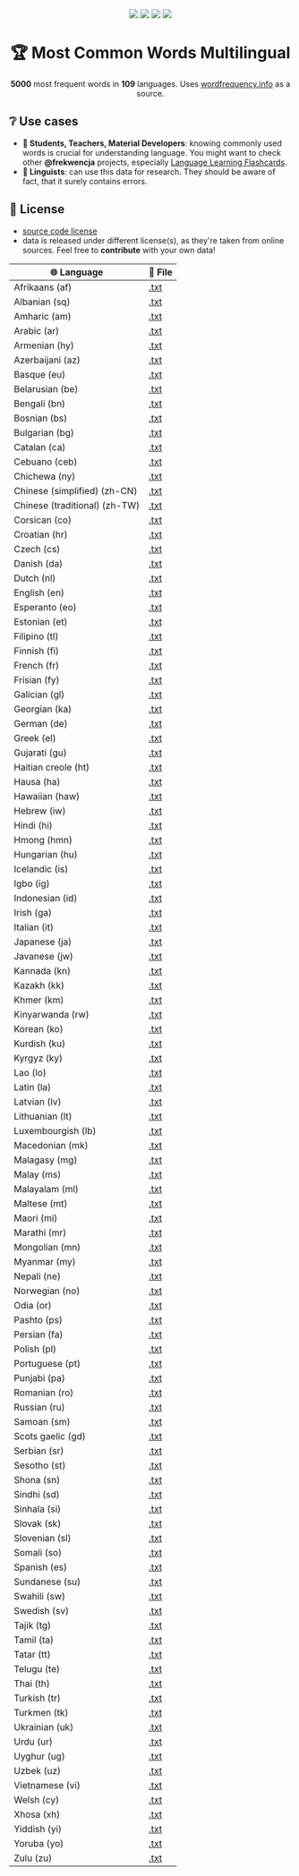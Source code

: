 <div align='center'>
  <img src="https://img.shields.io/badge/words-5050-brightgreen">
  <img src="https://img.shields.io/badge/languages-109-blue">
  <img src="https://img.shields.io/badge/latest%20release-v0.1.0-blueviolet">
  <img src="https://img.shields.io/badge/datasets-1-orange">
  <h1>🏆 Most Common Words Multilingual</h1>
  <p><b>5000</b> most frequent words in <b>109</b> languages. Uses <a href="https://wordfrequency.info">wordfrequency.info</a> as a source.</p>
</div>

## ❔ Use cases
- **📖 Students, Teachers, Material Developers**: knowing commonly used words is crucial for understanding language. You might want to check other **@frekwencja** projects, especially [Language Learning Flashcards](https://github.com/frekwencja/language-learning-flashcards).
- **🔎 Linguists**: can use this data for research. They should be aware of fact, that it surely contains errors.

## 🔗 License
- [source code license](https://github.com/frekwencja/most-common-words-multilingual/blob/main/LICENSE)
- data is released under different license(s), as they're taken from online sources. Feel free to **contribute** with your own data!

|🌐 Language | 📁 File |
|-----------------|----------------------------------|
| Afrikaans (af) | [.txt](https://github.com/frekwencja/most-common-words-multilingual/blob/main/data/wordfrequency.info/af.txt) |
| Albanian (sq) | [.txt](https://github.com/frekwencja/most-common-words-multilingual/blob/main/data/wordfrequency.info/sq.txt) |
| Amharic (am) | [.txt](https://github.com/frekwencja/most-common-words-multilingual/blob/main/data/wordfrequency.info/am.txt) |
| Arabic (ar) | [.txt](https://github.com/frekwencja/most-common-words-multilingual/blob/main/data/wordfrequency.info/ar.txt) |
| Armenian (hy) | [.txt](https://github.com/frekwencja/most-common-words-multilingual/blob/main/data/wordfrequency.info/hy.txt) |
| Azerbaijani (az) | [.txt](https://github.com/frekwencja/most-common-words-multilingual/blob/main/data/wordfrequency.info/az.txt) |
| Basque (eu) | [.txt](https://github.com/frekwencja/most-common-words-multilingual/blob/main/data/wordfrequency.info/eu.txt) |
| Belarusian (be) | [.txt](https://github.com/frekwencja/most-common-words-multilingual/blob/main/data/wordfrequency.info/be.txt) |
| Bengali (bn) | [.txt](https://github.com/frekwencja/most-common-words-multilingual/blob/main/data/wordfrequency.info/bn.txt) |
| Bosnian (bs) | [.txt](https://github.com/frekwencja/most-common-words-multilingual/blob/main/data/wordfrequency.info/bs.txt) |
| Bulgarian (bg) | [.txt](https://github.com/frekwencja/most-common-words-multilingual/blob/main/data/wordfrequency.info/bg.txt) |
| Catalan (ca) | [.txt](https://github.com/frekwencja/most-common-words-multilingual/blob/main/data/wordfrequency.info/ca.txt) |
| Cebuano (ceb) | [.txt](https://github.com/frekwencja/most-common-words-multilingual/blob/main/data/wordfrequency.info/ceb.txt) |
| Chichewa (ny) | [.txt](https://github.com/frekwencja/most-common-words-multilingual/blob/main/data/wordfrequency.info/ny.txt) |
| Chinese (simplified) (zh-CN) | [.txt](https://github.com/frekwencja/most-common-words-multilingual/blob/main/data/wordfrequency.info/zh-CN.txt) |
| Chinese (traditional) (zh-TW) | [.txt](https://github.com/frekwencja/most-common-words-multilingual/blob/main/data/wordfrequency.info/zh-TW.txt) |
| Corsican (co) | [.txt](https://github.com/frekwencja/most-common-words-multilingual/blob/main/data/wordfrequency.info/co.txt) |
| Croatian (hr) | [.txt](https://github.com/frekwencja/most-common-words-multilingual/blob/main/data/wordfrequency.info/hr.txt) |
| Czech (cs) | [.txt](https://github.com/frekwencja/most-common-words-multilingual/blob/main/data/wordfrequency.info/cs.txt) |
| Danish (da) | [.txt](https://github.com/frekwencja/most-common-words-multilingual/blob/main/data/wordfrequency.info/da.txt) |
| Dutch (nl) | [.txt](https://github.com/frekwencja/most-common-words-multilingual/blob/main/data/wordfrequency.info/nl.txt) |
| English (en) | [.txt](https://github.com/frekwencja/most-common-words-multilingual/blob/main/data/wordfrequency.info/en.txt) |
| Esperanto (eo) | [.txt](https://github.com/frekwencja/most-common-words-multilingual/blob/main/data/wordfrequency.info/eo.txt) |
| Estonian (et) | [.txt](https://github.com/frekwencja/most-common-words-multilingual/blob/main/data/wordfrequency.info/et.txt) |
| Filipino (tl) | [.txt](https://github.com/frekwencja/most-common-words-multilingual/blob/main/data/wordfrequency.info/tl.txt) |
| Finnish (fi) | [.txt](https://github.com/frekwencja/most-common-words-multilingual/blob/main/data/wordfrequency.info/fi.txt) |
| French (fr) | [.txt](https://github.com/frekwencja/most-common-words-multilingual/blob/main/data/wordfrequency.info/fr.txt) |
| Frisian (fy) | [.txt](https://github.com/frekwencja/most-common-words-multilingual/blob/main/data/wordfrequency.info/fy.txt) |
| Galician (gl) | [.txt](https://github.com/frekwencja/most-common-words-multilingual/blob/main/data/wordfrequency.info/gl.txt) |
| Georgian (ka) | [.txt](https://github.com/frekwencja/most-common-words-multilingual/blob/main/data/wordfrequency.info/ka.txt) |
| German (de) | [.txt](https://github.com/frekwencja/most-common-words-multilingual/blob/main/data/wordfrequency.info/de.txt) |
| Greek (el) | [.txt](https://github.com/frekwencja/most-common-words-multilingual/blob/main/data/wordfrequency.info/el.txt) |
| Gujarati (gu) | [.txt](https://github.com/frekwencja/most-common-words-multilingual/blob/main/data/wordfrequency.info/gu.txt) |
| Haitian creole (ht) | [.txt](https://github.com/frekwencja/most-common-words-multilingual/blob/main/data/wordfrequency.info/ht.txt) |
| Hausa (ha) | [.txt](https://github.com/frekwencja/most-common-words-multilingual/blob/main/data/wordfrequency.info/ha.txt) |
| Hawaiian (haw) | [.txt](https://github.com/frekwencja/most-common-words-multilingual/blob/main/data/wordfrequency.info/haw.txt) |
| Hebrew (iw) | [.txt](https://github.com/frekwencja/most-common-words-multilingual/blob/main/data/wordfrequency.info/iw.txt) |
| Hindi (hi) | [.txt](https://github.com/frekwencja/most-common-words-multilingual/blob/main/data/wordfrequency.info/hi.txt) |
| Hmong (hmn) | [.txt](https://github.com/frekwencja/most-common-words-multilingual/blob/main/data/wordfrequency.info/hmn.txt) |
| Hungarian (hu) | [.txt](https://github.com/frekwencja/most-common-words-multilingual/blob/main/data/wordfrequency.info/hu.txt) |
| Icelandic (is) | [.txt](https://github.com/frekwencja/most-common-words-multilingual/blob/main/data/wordfrequency.info/is.txt) |
| Igbo (ig) | [.txt](https://github.com/frekwencja/most-common-words-multilingual/blob/main/data/wordfrequency.info/ig.txt) |
| Indonesian (id) | [.txt](https://github.com/frekwencja/most-common-words-multilingual/blob/main/data/wordfrequency.info/id.txt) |
| Irish (ga) | [.txt](https://github.com/frekwencja/most-common-words-multilingual/blob/main/data/wordfrequency.info/ga.txt) |
| Italian (it) | [.txt](https://github.com/frekwencja/most-common-words-multilingual/blob/main/data/wordfrequency.info/it.txt) |
| Japanese (ja) | [.txt](https://github.com/frekwencja/most-common-words-multilingual/blob/main/data/wordfrequency.info/ja.txt) |
| Javanese (jw) | [.txt](https://github.com/frekwencja/most-common-words-multilingual/blob/main/data/wordfrequency.info/jw.txt) |
| Kannada (kn) | [.txt](https://github.com/frekwencja/most-common-words-multilingual/blob/main/data/wordfrequency.info/kn.txt) |
| Kazakh (kk) | [.txt](https://github.com/frekwencja/most-common-words-multilingual/blob/main/data/wordfrequency.info/kk.txt) |
| Khmer (km) | [.txt](https://github.com/frekwencja/most-common-words-multilingual/blob/main/data/wordfrequency.info/km.txt) |
| Kinyarwanda (rw) | [.txt](https://github.com/frekwencja/most-common-words-multilingual/blob/main/data/wordfrequency.info/rw.txt) |
| Korean (ko) | [.txt](https://github.com/frekwencja/most-common-words-multilingual/blob/main/data/wordfrequency.info/ko.txt) |
| Kurdish (ku) | [.txt](https://github.com/frekwencja/most-common-words-multilingual/blob/main/data/wordfrequency.info/ku.txt) |
| Kyrgyz (ky) | [.txt](https://github.com/frekwencja/most-common-words-multilingual/blob/main/data/wordfrequency.info/ky.txt) |
| Lao (lo) | [.txt](https://github.com/frekwencja/most-common-words-multilingual/blob/main/data/wordfrequency.info/lo.txt) |
| Latin (la) | [.txt](https://github.com/frekwencja/most-common-words-multilingual/blob/main/data/wordfrequency.info/la.txt) |
| Latvian (lv) | [.txt](https://github.com/frekwencja/most-common-words-multilingual/blob/main/data/wordfrequency.info/lv.txt) |
| Lithuanian (lt) | [.txt](https://github.com/frekwencja/most-common-words-multilingual/blob/main/data/wordfrequency.info/lt.txt) |
| Luxembourgish (lb) | [.txt](https://github.com/frekwencja/most-common-words-multilingual/blob/main/data/wordfrequency.info/lb.txt) |
| Macedonian (mk) | [.txt](https://github.com/frekwencja/most-common-words-multilingual/blob/main/data/wordfrequency.info/mk.txt) |
| Malagasy (mg) | [.txt](https://github.com/frekwencja/most-common-words-multilingual/blob/main/data/wordfrequency.info/mg.txt) |
| Malay (ms) | [.txt](https://github.com/frekwencja/most-common-words-multilingual/blob/main/data/wordfrequency.info/ms.txt) |
| Malayalam (ml) | [.txt](https://github.com/frekwencja/most-common-words-multilingual/blob/main/data/wordfrequency.info/ml.txt) |
| Maltese (mt) | [.txt](https://github.com/frekwencja/most-common-words-multilingual/blob/main/data/wordfrequency.info/mt.txt) |
| Maori (mi) | [.txt](https://github.com/frekwencja/most-common-words-multilingual/blob/main/data/wordfrequency.info/mi.txt) |
| Marathi (mr) | [.txt](https://github.com/frekwencja/most-common-words-multilingual/blob/main/data/wordfrequency.info/mr.txt) |
| Mongolian (mn) | [.txt](https://github.com/frekwencja/most-common-words-multilingual/blob/main/data/wordfrequency.info/mn.txt) |
| Myanmar (my) | [.txt](https://github.com/frekwencja/most-common-words-multilingual/blob/main/data/wordfrequency.info/my.txt) |
| Nepali (ne) | [.txt](https://github.com/frekwencja/most-common-words-multilingual/blob/main/data/wordfrequency.info/ne.txt) |
| Norwegian (no) | [.txt](https://github.com/frekwencja/most-common-words-multilingual/blob/main/data/wordfrequency.info/no.txt) |
| Odia (or) | [.txt](https://github.com/frekwencja/most-common-words-multilingual/blob/main/data/wordfrequency.info/or.txt) |
| Pashto (ps) | [.txt](https://github.com/frekwencja/most-common-words-multilingual/blob/main/data/wordfrequency.info/ps.txt) |
| Persian (fa) | [.txt](https://github.com/frekwencja/most-common-words-multilingual/blob/main/data/wordfrequency.info/fa.txt) |
| Polish (pl) | [.txt](https://github.com/frekwencja/most-common-words-multilingual/blob/main/data/wordfrequency.info/pl.txt) |
| Portuguese (pt) | [.txt](https://github.com/frekwencja/most-common-words-multilingual/blob/main/data/wordfrequency.info/pt.txt) |
| Punjabi (pa) | [.txt](https://github.com/frekwencja/most-common-words-multilingual/blob/main/data/wordfrequency.info/pa.txt) |
| Romanian (ro) | [.txt](https://github.com/frekwencja/most-common-words-multilingual/blob/main/data/wordfrequency.info/ro.txt) |
| Russian (ru) | [.txt](https://github.com/frekwencja/most-common-words-multilingual/blob/main/data/wordfrequency.info/ru.txt) |
| Samoan (sm) | [.txt](https://github.com/frekwencja/most-common-words-multilingual/blob/main/data/wordfrequency.info/sm.txt) |
| Scots gaelic (gd) | [.txt](https://github.com/frekwencja/most-common-words-multilingual/blob/main/data/wordfrequency.info/gd.txt) |
| Serbian (sr) | [.txt](https://github.com/frekwencja/most-common-words-multilingual/blob/main/data/wordfrequency.info/sr.txt) |
| Sesotho (st) | [.txt](https://github.com/frekwencja/most-common-words-multilingual/blob/main/data/wordfrequency.info/st.txt) |
| Shona (sn) | [.txt](https://github.com/frekwencja/most-common-words-multilingual/blob/main/data/wordfrequency.info/sn.txt) |
| Sindhi (sd) | [.txt](https://github.com/frekwencja/most-common-words-multilingual/blob/main/data/wordfrequency.info/sd.txt) |
| Sinhala (si) | [.txt](https://github.com/frekwencja/most-common-words-multilingual/blob/main/data/wordfrequency.info/si.txt) |
| Slovak (sk) | [.txt](https://github.com/frekwencja/most-common-words-multilingual/blob/main/data/wordfrequency.info/sk.txt) |
| Slovenian (sl) | [.txt](https://github.com/frekwencja/most-common-words-multilingual/blob/main/data/wordfrequency.info/sl.txt) |
| Somali (so) | [.txt](https://github.com/frekwencja/most-common-words-multilingual/blob/main/data/wordfrequency.info/so.txt) |
| Spanish (es) | [.txt](https://github.com/frekwencja/most-common-words-multilingual/blob/main/data/wordfrequency.info/es.txt) |
| Sundanese (su) | [.txt](https://github.com/frekwencja/most-common-words-multilingual/blob/main/data/wordfrequency.info/su.txt) |
| Swahili (sw) | [.txt](https://github.com/frekwencja/most-common-words-multilingual/blob/main/data/wordfrequency.info/sw.txt) |
| Swedish (sv) | [.txt](https://github.com/frekwencja/most-common-words-multilingual/blob/main/data/wordfrequency.info/sv.txt) |
| Tajik (tg) | [.txt](https://github.com/frekwencja/most-common-words-multilingual/blob/main/data/wordfrequency.info/tg.txt) |
| Tamil (ta) | [.txt](https://github.com/frekwencja/most-common-words-multilingual/blob/main/data/wordfrequency.info/ta.txt) |
| Tatar (tt) | [.txt](https://github.com/frekwencja/most-common-words-multilingual/blob/main/data/wordfrequency.info/tt.txt) |
| Telugu (te) | [.txt](https://github.com/frekwencja/most-common-words-multilingual/blob/main/data/wordfrequency.info/te.txt) |
| Thai (th) | [.txt](https://github.com/frekwencja/most-common-words-multilingual/blob/main/data/wordfrequency.info/th.txt) |
| Turkish (tr) | [.txt](https://github.com/frekwencja/most-common-words-multilingual/blob/main/data/wordfrequency.info/tr.txt) |
| Turkmen (tk) | [.txt](https://github.com/frekwencja/most-common-words-multilingual/blob/main/data/wordfrequency.info/tk.txt) |
| Ukrainian (uk) | [.txt](https://github.com/frekwencja/most-common-words-multilingual/blob/main/data/wordfrequency.info/uk.txt) |
| Urdu (ur) | [.txt](https://github.com/frekwencja/most-common-words-multilingual/blob/main/data/wordfrequency.info/ur.txt) |
| Uyghur (ug) | [.txt](https://github.com/frekwencja/most-common-words-multilingual/blob/main/data/wordfrequency.info/ug.txt) |
| Uzbek (uz) | [.txt](https://github.com/frekwencja/most-common-words-multilingual/blob/main/data/wordfrequency.info/uz.txt) |
| Vietnamese (vi) | [.txt](https://github.com/frekwencja/most-common-words-multilingual/blob/main/data/wordfrequency.info/vi.txt) |
| Welsh (cy) | [.txt](https://github.com/frekwencja/most-common-words-multilingual/blob/main/data/wordfrequency.info/cy.txt) |
| Xhosa (xh) | [.txt](https://github.com/frekwencja/most-common-words-multilingual/blob/main/data/wordfrequency.info/xh.txt) |
| Yiddish (yi) | [.txt](https://github.com/frekwencja/most-common-words-multilingual/blob/main/data/wordfrequency.info/yi.txt) |
| Yoruba (yo) | [.txt](https://github.com/frekwencja/most-common-words-multilingual/blob/main/data/wordfrequency.info/yo.txt) |
| Zulu (zu) | [.txt](https://github.com/frekwencja/most-common-words-multilingual/blob/main/data/wordfrequency.info/zu.txt) |
